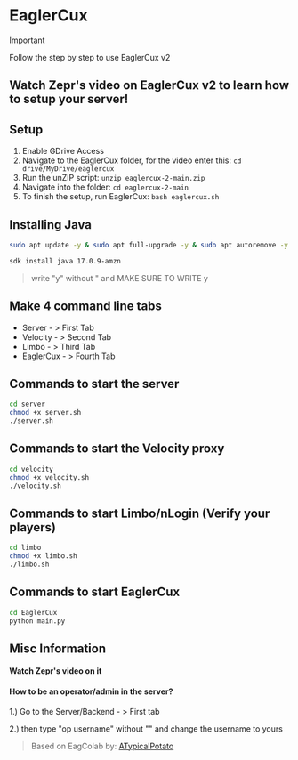 # EaglerCux
> [!IMPORTANT]
> Follow the step by step to use EaglerCux v2

## Watch Zepr's video on EaglerCux v2 to learn how to setup your server!

## Setup
1. Enable GDrive Access
2. Navigate to the EaglerCux folder, for the video enter this: ```cd drive/MyDrive/eaglercux```
3. Run the unZIP script: ```unzip eaglercux-2-main.zip```
4. Navigate into the folder: ```cd eaglercux-2-main```
5. To finish the setup, run EaglerCux: ```bash eaglercux.sh```

## Installing Java
```bash
sudo apt update -y & sudo apt full-upgrade -y & sudo apt autoremove -y & sudo apt auto-clean -y
```
```bash
sdk install java 17.0.9-amzn
```
> write "y" without " and MAKE SURE TO WRITE y

## Make 4 command line tabs
* Server - > First Tab
* Velocity - > Second Tab
* Limbo - > Third Tab
* EaglerCux - > Fourth Tab

## Commands to start the server
```bash
cd server
chmod +x server.sh
./server.sh
```
## Commands to start the Velocity proxy
```bash
cd velocity
chmod +x velocity.sh
./velocity.sh
```
## Commands to start Limbo/nLogin (Verify your players)
```bash
cd limbo
chmod +x limbo.sh
./limbo.sh
```
## Commands to start EaglerCux
```bash
cd EaglerCux
python main.py
```

## Misc Information

#### Watch Zepr's video on it

#### How to be an operator/admin in the server?

1.) Go to the Server/Backend - > First tab

2.) then type "op username" without "" and change the username to yours

> Based on EagColab by: [ATypicalPotato]([https://www.youtube.com/@ismaeltechI](https://www.youtube.com/@ATypicalPotato))
